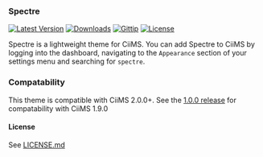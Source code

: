 ### Spectre

[![Latest Version](http://img.shields.io/packagist/v/ciims-themes/spectre.svg?style=flat)]()
[![Downloads](http://img.shields.io/packagist/dt/ciims-themes/spectre.svg?style=flat)]()
[![Gittip](http://img.shields.io/gittip/charlesportwoodii.svg?style=flat "Gittip")](https://www.gittip.com/charlesportwoodii/)
[![License](http://img.shields.io/badge/license-MIT-orange.svg?style=flat "License")](https://github.com/charlesportwoodii/ciims-themes-spectre/blob/master/LICENSE.md)

Spectre is a lightweight theme for CiiMS. You can add Spectre to CiiMS by logging into the dashboard, navigating to the ```Appearance``` section of your settings menu and searching for ```spectre```.

### Compatability
This theme is compatible with CiiMS 2.0.0+. See the [1.0.0 release](https://github.com/charlesportwoodii/ciims-themes-spectre/releases/tag/1.0) for compatability with CiiMS 1.9.0 

#### License

See [LICENSE.md](LICENSE.md)

